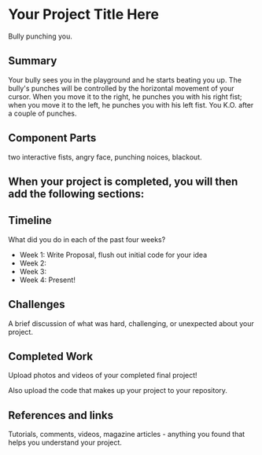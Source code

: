 # Your Project Title Here
Bully punching you.

## Summary
Your bully sees you in the playground and he starts beating you up. The bully's punches will be controlled by the horizontal movement of your cursor. When you move it to the right, he punches you with his right fist; when you move it to the left, he punches you with his left fist. You K.O. after a couple of punches.
## Component Parts
two interactive fists, angry face, punching noices, blackout.

## When your project is completed, you will then add the following sections:

## Timeline

What did you do in each of the past four weeks?

- Week 1: Write Proposal, flush out initial code for your idea
- Week 2:
- Week 3:
- Week 4: Present!
 
## Challenges

A brief discussion of what was hard, challenging, or unexpected about your project.

## Completed Work

Upload photos and videos of your completed final project!

Also upload the code that makes up your project to your repository.

## References and links

Tutorials, comments, videos, magazine articles - anything you found that helps you understand your project.
